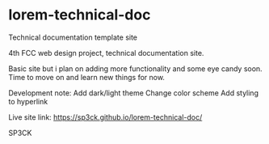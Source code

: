# lorem-technical-doc
Technical documentation template site

4th FCC web design project, technical documentation site.

Basic site but i plan on adding more functionality and some eye candy soon. Time to move on and learn new things for now.

Development note:
  Add dark/light theme
  Change color scheme
  Add styling to hyperlink
 
 Live site link: https://sp3ck.github.io/lorem-technical-doc/
  
 SP3CK
